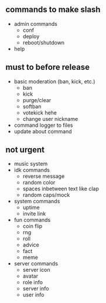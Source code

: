 ## commands to make slash
- admin commands
  - conf
  - deploy
  - reboot/shutdown
- help

## must to before release
- basic moderation (ban, kick, etc.)
  - ban
  - kick
  - purge/clear
  - softban
  - votekick hehe
  - change user nickname
- command logger to files
- update about command

## not urgent
- music system
- idk commands
  - reverse message
  - random color
  - spaces inbetween text like clap
  - random caps/mock
- system commands
  - uptime
  - invite link
- fun commands
  - coin flip
  - rng
  - roll
  - advice
  - fact
  - meme
- server commands
  - server icon
  - avatar
  - role info
  - server info
  - user info